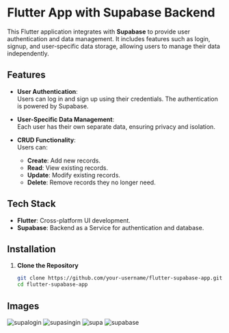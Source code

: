 # Flutter App with Supabase Backend

This Flutter application integrates with **Supabase** to provide user authentication and data management. It includes features such as login, signup, and user-specific data storage, allowing users to manage their data independently.

## Features

- **User Authentication**:  
  Users can log in and sign up using their credentials. The authentication is powered by Supabase.

- **User-Specific Data Management**:  
  Each user has their own separate data, ensuring privacy and isolation.

- **CRUD Functionality**:  
  Users can:
  - **Create**: Add new records.
  - **Read**: View existing records.
  - **Update**: Modify existing records.
  - **Delete**: Remove records they no longer need.

## Tech Stack

- **Flutter**: Cross-platform UI development.
- **Supabase**: Backend as a Service for authentication and database.

## Installation

1. **Clone the Repository**
   ```bash
   git clone https://github.com/your-username/flutter-supabase-app.git
   cd flutter-supabase-app

## Images
![supalogin](https://github.com/user-attachments/assets/e5a144dc-f0e1-4145-abfc-5c4a14412021)
![supasingin](https://github.com/user-attachments/assets/1c10c99f-7cbd-4a49-9178-8b1c6838e5cc)
![supa](https://github.com/user-attachments/assets/1ae233a9-2443-4a96-b664-c9f51faed43a)
![supabase](https://github.com/user-attachments/assets/ec13d9ab-930c-4cee-b6fe-e18e3ef0a615)


